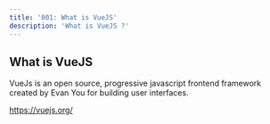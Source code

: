 ```yaml
---
title: '001: What is VueJS'
description: 'What is VueJS ?'
---
```


## What is VueJS

VueJs is an open source, progressive javascript frontend framework created by Evan You for building user interfaces.

<https://vuejs.org/>
